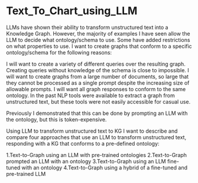 # Text_To_Chart_using_LLM
LLMs have shown their ability to transform unstructured text into a Knowledge Graph. However, the majority of examples I have seen allow the LLM to decide what ontology/schema to use. Some have added restrictions on what properties to use. I want to create graphs that conform to a specific ontology/schema for the following reasons:

I will want to create a variety of different queries over the resulting graph. Creating queries without knowledge of the schema is close to impossible.
I will want to create graphs from a large number of documents, so large that they cannot be processed as a single prompt despite the increasing size of allowable prompts. I will want all graph responses to conform to the same ontology.
In the past NLP tools were available to extract a graph from unstructured text, but these tools were not easily accessible for casual use.

Previously I demonstrated that this can be done by prompting an LLM with the ontology, but this is token-expensive.

Using LLM to transform unstructured text to KG
I want to describe and compare four approaches that use an LLM to transform unstructured text, responding with a KG that conforms to a pre-defined ontology:

1.Text-to-Graph using an LLM with pre-trained ontologies
2.Text-to-Graph prompted an LLM with an ontology
3.Text-to-Graph using an LLM fine-tuned with an ontology
4.Text-to-Graph using a hybrid of a fine-tuned and pre-trained LLM
